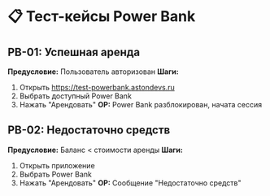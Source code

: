 # 📋 Тест-кейсы Power Bank

## PB-01: Успешная аренда
**Предусловие:** Пользователь авторизован
**Шаги:**
1. Открыть https://test-powerbank.astondevs.ru
2. Выбрать доступный Power Bank
3. Нажать "Арендовать"
**ОР:** Power Bank разблокирован, начата сессия

## PB-02: Недостаточно средств
**Предусловие:** Баланс < стоимости аренды
**Шаги:**
1. Открыть приложение
2. Выбрать Power Bank
3. Нажать "Арендовать"
**ОР:** Сообщение "Недостаточно средств"
